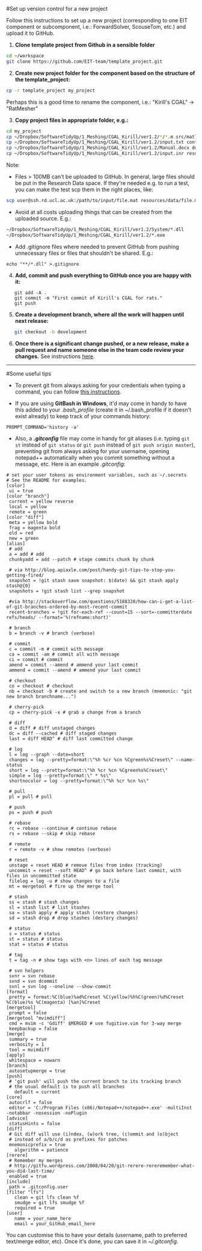 #Set up version control for a new project 

Follow this instructions to set up a new project (corresponding to one EIT component or subcomponent, i.e.: ForwardSolver, ScouseTom, etc.) and upload it to GitHub. 

1. __Clone template project from Github in a sensible folder__

 ```bash
cd ~/workspace
git clone https://github.com/EIT-team/template_project.git
```

2. __Create new project folder for the component based on the structure of the template_project:__

 ```bash
cp -r template_project my_project
```
 Perhaps this is a good time to rename the component, i.e.: "Kirill's CGAL" -> "RatMesher"

3. __Copy project files in appropriate folder, e.g.:__

 ```bash
cd my_project
cp ~/Dropbox/SoftwareTidyUp/1_Meshing/CGAL_Kirill/ver1.2/*/*.m src/matlab/
cp ~/Dropbox/SoftwareTidyUp/1_Meshing/CGAL_Kirill/ver1.2/input.txt config/
cp ~/Dropbox/SoftwareTidyUp/1_Meshing/CGAL_Kirill/ver1.2/Manual.docx doc/
cp ~/Dropbox/SoftwareTidyUp/1_Meshing/CGAL_Kirill/ver1.2/input.inr resources/data
```

 Note:

 * Files > 100MB can't be uploaded to GitHub. In general, large files should be put in the Research Data space. If they're needed e.g. to run a test, you can make the test scp them in the right places, like:

 ```bash
scp user@ssh.rd.ucl.ac.uk:/path/to/input/file.mat resources/data/file.mat
```

 * Avoid at all costs uploading things that can be created from the uploaded source. E.g.:

 ```bash
~/Dropbox/SoftwareTidyUp/1_Meshing/CGAL_Kirill/ver1.2/System/*.dll
~/Dropbox/SoftwareTidyUp/1_Meshing/CGAL_Kirill/ver1.2/*.exe
```

 * Add .gitignore files where needed to prevent GitHub from pushing unnecessary files or files that shouldn't be shared. E.g.:
 
 ```
 echo "**/*.dll" >.gitignore
 ```

4. __Add, commit and push everything to GitHub once you are happy with it:__

 ```
	git add -A .
	git commit -m "First commit of Kirill's CGAL for rats." 
	git push
```

5. __Create a development branch, where all the work will happen until next release:__

 ```bash
 	git checkout -b development
 ```

6. __Once there is a significant change pushed, or a new release, make a pull request and name someone else in the team code review your changes.__ See instructions [here](https://help.github.com/articles/using-pull-requests/).


	
-------

#Some useful tips

 * To prevent git from always asking for your credentials when typing a command, you can follow [this instructions](https://help.github.com/articles/generating-ssh-keys/).

 * If you are using __GitBash in Windows__, it'd may come in handy to have this added to your _.bash_profile_ (create it in ~/.bash_profile if it doesn't exist already) to keep track of your commands history:
 
 ```
PROMPT_COMMAND='history -a'
```

 * Also, a ___.gitconfig___ file may come in handy for git aliases (i.e. typing ```git st``` instead of ```git status``` or ```git push``` instead of ```git push origin master```), preventing git from always asking for your username, opening notepad++ automatically when you commit something without a message, etc. Here is an example _.gitconfig_:
 
 ```
# set your user tokens as environment variables, such as ~/.secrets
# See the README for examples.
[color]
  ui = true
[color "branch"]
  current = yellow reverse
  local = yellow
  remote = green
[color "diff"]
  meta = yellow bold
  frag = magenta bold
  old = red
  new = green
[alias]
  # add
  a = add # add
  chunkyadd = add --patch # stage commits chunk by chunk

  # via http://blog.apiaxle.com/post/handy-git-tips-to-stop-you-getting-fired/
  snapshot = !git stash save snapshot: $(date) && git stash apply stash@{0}
  snapshots = !git stash list --grep snapshot

  #via http://stackoverflow.com/questions/5188320/how-can-i-get-a-list-of-git-branches-ordered-by-most-recent-commit
  recent-branches = !git for-each-ref --count=15 --sort=-committerdate refs/heads/ --format='%(refname:short)'

  # branch
  b = branch -v # branch (verbose)

  # commit
  c = commit -m # commit with message
  ca = commit -am # commit all with message
  ci = commit # commit
  amend = commit --amend # ammend your last commit
  ammend = commit --amend # ammend your last commit

  # checkout
  co = checkout # checkout
  nb = checkout -b # create and switch to a new branch (mnemonic: "git new branch branchname...")

  # cherry-pick
  cp = cherry-pick -x # grab a change from a branch

  # diff
  d = diff # diff unstaged changes
  dc = diff --cached # diff staged changes
  last = diff HEAD^ # diff last committed change

  # log
  l = log --graph --date=short
  changes = log --pretty=format:\"%h %cr %cn %Cgreen%s%Creset\" --name-status
  short = log --pretty=format:\"%h %cr %cn %Cgreen%s%Creset\"
  simple = log --pretty=format:\" * %s\"
  shortnocolor = log --pretty=format:\"%h %cr %cn %s\"

  # pull
  pl = pull # pull

  # push
  ps = push # push

  # rebase
  rc = rebase --continue # continue rebase
  rs = rebase --skip # skip rebase

  # remote
  r = remote -v # show remotes (verbose)

  # reset
  unstage = reset HEAD # remove files from index (tracking)
  uncommit = reset --soft HEAD^ # go back before last commit, with files in uncommitted state
  filelog = log -u # show changes to a file
  mt = mergetool # fire up the merge tool

  # stash
  ss = stash # stash changes
  sl = stash list # list stashes
  sa = stash apply # apply stash (restore changes)
  sd = stash drop # drop stashes (destory changes)

  # status
  s = status # status
  st = status # status
  stat = status # status

  # tag
  t = tag -n # show tags with <n> lines of each tag message

  # svn helpers
  svnr = svn rebase
  svnd = svn dcommit
  svnl = svn log --oneline --show-commit
[format]
  pretty = format:%C(blue)%ad%Creset %C(yellow)%h%C(green)%d%Creset %C(blue)%s %C(magenta) [%an]%Creset
[mergetool]
  prompt = false
[mergetool "mvimdiff"]
  cmd = mvim -c 'Gdiff' $MERGED # use fugitive.vim for 3-way merge
  keepbackup = false
[merge]
  summary = true
  verbosity = 1
  tool = mvimdiff
[apply]
  whitespace = nowarn
[branch]
  autosetupmerge = true
[push]
  # 'git push' will push the current branch to its tracking branch
  # the usual default is to push all branches
    default = current
[core]
  autocrlf = false
  editor = 'C:/Program Files (x86)/Notepad++/notepad++.exe' -multiInst -notabbar -nosession -noPlugin
[advice]
  statusHints = false
[diff]
  # Git diff will use (i)ndex, (w)ork tree, (c)ommit and (o)bject
  # instead of a/b/c/d as prefixes for patches
  mnemonicprefix = true
    algorithm = patience
[rerere]
  # Remember my merges
  # http://gitfu.wordpress.com/2008/04/20/git-rerere-rereremember-what-you-did-last-time/
  enabled = true
[include]
  path = .gitconfig.user
[filter "lfs"]
    clean = git lfs clean %f
    smudge = git lfs smudge %f
    required = true
[user]
    name = your_name_here
    email = your_GitHub_email_here
```

You can customise this to have your details (username, path to preferred text/merge editor, etc). Once it's done, you can save it in _~/.gitconfig_. 






